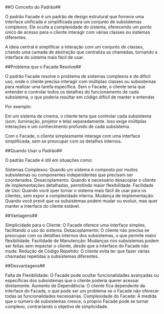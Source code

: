 ##O Conceito do Padrão##

O padrão Facade é um padrão de design estrutural que fornece uma interface unificada e simplificada para um conjunto de subsistemas complexos. Ele oculta a complexidade do sistema, oferecendo um ponto único de acesso para o cliente interagir com várias classes ou sistemas diferentes.

A ideia central é simplificar a interação com um conjunto de classes, criando uma camada de abstração que centraliza as chamadas, tornando a interface do sistema mais fácil de usar.

##Problema que o Facade Resolve##

O padrão Facade resolve o problema de sistemas complexos e de difícil uso, onde o cliente precisa interagir com múltiplas classes ou subsistemas para realizar uma tarefa específica. Sem o Facade, o cliente teria que entender e controlar todos os detalhes do funcionamento de cada subsistema, o que poderia resultar em código difícil de manter e entender.

Por exemplo:

Em um sistema de cinema, o cliente teria que controlar cada subsistema (som, iluminação, projetor e tela) separadamente.
Isso exige múltiplas interações e um conhecimento profundo de cada subsistema.

Com o Facade, o cliente simplesmente interage com uma interface simplificada, sem se preocupar com os detalhes internos.

##Quando Usar o Padrão##

O padrão Facade é útil em situações como:

Sistemas Complexos: Quando um sistema é composto por muitos subsistemas ou componentes independentes que precisam ser coordenados.
Desacoplamento: Quando é necessário desacoplar o cliente de implementações detalhadas, permitindo maior flexibilidade.
Facilidade de Uso: Quando você quer tornar o sistema mais fácil de usar para os clientes, sem expor a complexidade interna.
Mudança de Implementação: Quando você prevê que os subsistemas podem mudar ou evoluir, mas quer manter a interface do cliente estável.

##Vantagens##

Simplicidade para o Cliente: O Facade oferece uma interface simples, facilitando o uso do sistema.
Desacoplamento: O cliente não precisa se preocupar com os detalhes internos dos subsistemas, o que permite maior flexibilidade.
Facilidade de Manutenção: Mudanças nos subsistemas podem ser feitas sem impactar o cliente, desde que a interface do Facade não mude.
Redução de Código Repetido: O cliente evita ter que fazer várias chamadas repetidas a subsistemas diferentes.

##Desvantagens##

Falta de Flexibilidade: O Facade pode ocultar funcionalidades avançadas ou específicas dos subsistemas que o cliente poderia querer acessar diretamente.
Aumento de Dependência: O cliente fica dependente da interface do Facade, o que pode ser um problema se o Facade não oferecer todas as funcionalidades necessárias.
Complexidade do Facade: À medida que o número de subsistemas cresce, o próprio Facade pode se tornar complexo, contrariando o objetivo de simplicidade.
